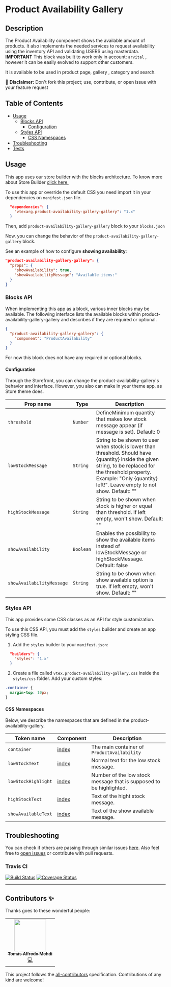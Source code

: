 # Product Availability Gallery

## Description

The Product Availability component shows the available amount of products. It also implements the needed services to request availability using the inventory API and validating USERS using masterdata.
**IMPORTANT** This block was built to work only in account: ```arvital``` , however it can be easily evolved to support other customers.

It is available to be used in product page, gallery , category and search.

:loudspeaker: **Disclaimer:** Don't fork this project; use, contribute, or open issue with your feature request

## Table of Contents

- [Usage](#usage)
    - [Blocks API](#blocks-api)
        - [Configuration](#configuration)
    - [Styles API](#styles-api)
        - [CSS Namespaces](#css-namespaces)
- [Troubleshooting](#troubleshooting)
- [Tests](#tests)

## Usage

This app uses our store builder with the blocks architecture. To know more about Store Builder [click here.](https://help.vtex.com/en/tutorial/understanding-storebuilder-and-stylesbuilder#structuring-and-configuring-our-store-with-object-object)

To use this app or override the default CSS you need import it in your dependencies on `manifest.json` file.

```json
  "dependencies": {
    "vtexarg.product-availability-gallery-gallery": "1.x"
  }
```

Then, add `product-availability-gallery-gallery` block to your `blocks.json`

Now, you can change the behavior of the `product-availability-gallery-gallery` block.


See an example of how to configure **showing availability**:

```json
"product-availability-gallery-gallery": {
  "props": {
    "showAvailability": true,
    "showAvailabilityMessage": "Available items:"
  }
}
```

### Blocks API

When implementing this app as a block, various inner blocks may be available. The following interface lists the available blocks within product-availability-gallery-gallery and describes if they are required or optional.

```json
{
  "product-availability-gallery-gallery": {
    "component": "ProductAvailability"
  }
}
```

For now this block does not have any required or optional blocks.

#### Configuration

Through the Storefront, you can change the product-availability-gallery's behavior and interface. However, you also can make in your theme app, as Store theme does.

| Prop name           | Type      | Description                                                                                 |
| ------------------- | --------- | ------------------------------------------------------------------------------------------- |
| `threshold`     | `Number` | DefineMinimum quantity that makes low stock message appear (if message is set). Default: 0    |
| `lowStockMessage`        | `String` | String to be shown to user when stock is lower than threshold. Should have {quantity} inside the given string, to be replaced for the threshold property. Example: \"Only {quantity} left!\". Leave empty to not show. Default: ""              |
| `highStockMessage`  | `String` | String to be shown when stock is higher or equal than threshold. If left empty, won\'t show. Default: ""                                                              |
| `showAvailability`  | `Boolean` | Enables the possibility to show the available items instead of lowStockMessage or highStockMessage. Default: false                                                              |
| `showAvailabilityMessage`  | `String` | String to be shown when show available option is true. If left empty, won\'t show. Default: ""                                                              |

### Styles API

This app provides some CSS classes as an API for style customization.

To use this CSS API, you must add the `styles` builder and create an app styling CSS file.

1. Add the `styles` builder to your `manifest.json`:

```json
  "builders": {
    "styles": "1.x"
  }
```

2. Create a file called `vtex.product-availability-gallery.css` inside the `styles/css` folder. Add your custom styles:

```css
.container {
  margin-top: 10px;
}
```

#### CSS Namespaces

Below, we describe the namespaces that are defined in the product-availability-gallery.

| Token name                 | Component                                                                                                                                                                                                                                                                                                                                                                     | Description                                                   |
| -------------------------- | ----------------------------------------------------------------------------------------------------------------------------------------------------------------------------------------------------------------------------------------------------------------------------------------------------------------------------------------------------------------------------- | ------------------------------------------------------------- |
| `container`                | [index](https://github.com/vtex-apps/product-availability-gallery/blob/master/react/components/ProductAvailability.tsx) | The main container of `ProductAvailability`                      |
| `lowStockText`          | [index](https://github.com/vtex-apps/product-availability-gallery/blob/master/react/components/LowStock.tsx)    |  Normal text for the low stock message.
| `lowStockHighlight`           | [index](https://github.com/vtex-apps/product-availability-gallery/blob/master/react/components/LowStock.tsx)   |  Number of the low stock message that is supposed to be highlighted.  |
| `highStockText`           | [index](https://github.com/vtex-apps/product-availability-gallery/blob/master/react/components/HighStock.tsx)   | Text of the hight stock message.    |
| `showAvailableText`           | [index](https://github.com/vtex-apps/product-availability-gallery/blob/master/react/components/ShowAvailable.tsx)   | Text of the show available message.    |

## Troubleshooting

You can check if others are passing through similar issues [here](https://github.com/vtex-apps/product-availability-gallery-gallery/issues). Also feel free to [open issues](https://github.com/vtex-apps/product-availability-gallery/issues/new) or contribute with pull requests.

### Travis CI

[![Build Status](https://travis-ci.org/vtex-apps/product-availability-gallery.svg?branch=master)](https://travis-ci.org/vtex-apps/product-availability-gallery)
[![Coverage Status](https://coveralls.io/repos/github/vtex-apps/product-availability-gallery/badge.svg?branch=master)](https://coveralls.io/github/vtex-apps/product-availability-gallery?branch=master)


<!-- DOCS-IGNORE:start -->
___

## Contributors ✨

Thanks goes to these wonderful people:
<!-- ALL-CONTRIBUTORS-LIST:START - Do not remove or modify this section -->
<!-- prettier-ignore-start -->
<!-- markdownlint-disable -->

<table>
  <tr>
    <td align="center"><a href="https://github.com/tomymehdi"><img src="https://avatars.githubusercontent.com/u/774112?v=4" width="100px;" alt=""/><br /><sub><b>Tomás Alfredo Mehdi</b></sub></a><br /><a href="https://github.com/vtex-apps/vtex-logger-react/commits?author=tomymehdi" title="Code">💻</a></td>
  </tr>
</table>

<!-- markdownlint-enable -->
<!-- prettier-ignore-end -->
<!-- ALL-CONTRIBUTORS-LIST:END -->

This project follows the [all-contributors](https://github.com/all-contributors/all-contributors) specification. Contributions of any kind are welcome!

<!-- DOCS-IGNORE:end -->
